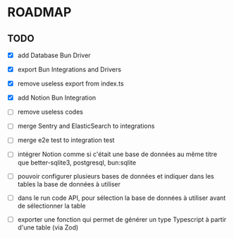 # ROADMAP

## TODO

- [x] add Database Bun Driver
- [x] export Bun Integrations and Drivers
- [x] remove useless export from index.ts
- [x] add Notion Bun Integration

- [ ] remove useless codes
- [ ] merge Sentry and ElasticSearch to integrations
- [ ] merge e2e test to integration test

- [ ] intégrer Notion comme si c'était une base de données au même titre que better-sqlite3, postgresql, bun:sqlite
- [ ] pouvoir configurer plusieurs bases de données et indiquer dans les tables la base de données à utiliser
- [ ] dans le run code API, pour sélection la base de données à utiliser avant de sélectionner la table
- [ ] exporter une fonction qui permet de générer un type Typescript à partir d'une table (via Zod)
